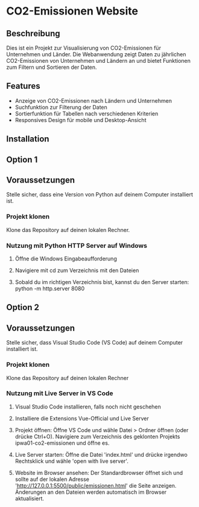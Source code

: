 # CO2-Emissionen Website

## Beschreibung

Dies ist ein Projekt zur Visualisierung von CO2-Emissionen für Unternehmen und Länder. Die Webanwendung zeigt Daten zu jährlichen CO2-Emissionen von Unternehmen und Ländern an und bietet Funktionen zum Filtern und Sortieren der Daten.

## Features

- Anzeige von CO2-Emissionen nach Ländern und Unternehmen
- Suchfunktion zur Filterung der Daten
- Sortierfunktion für Tabellen nach verschiedenen Kriterien
- Responsives Design für mobile und Desktop-Ansicht

## Installation

## Option 1
## Voraussetzungen
Stelle sicher, dass eine Version von Python auf deinem Computer installiert ist.

### Projekt klonen

Klone das Repository auf deinen lokalen Rechner.

### Nutzung mit Python HTTP Server auf Windows

1. Öffne die Windows Eingabeaufforderung

2. Navigiere mit cd zum Verzeichnis mit den Dateien

3. Sobald du im richtigen Verzeichnis bist, kannst du den Server starten: python -m http.server 8080


## Option 2
## Voraussetzungen

Stelle sicher, dass Visual Studio Code (VS Code) auf deinem Computer installiert ist.  

### Projekt klonen

Klone das Repository auf deinen lokalen Rechner

### Nutzung mit Live Server in VS Code

1. Visual Studio Code installieren, falls noch nicht geschehen

2. Installiere die Extensions Vue-Official und Live Server

3. Projekt öffnen:
   Öffne VS Code und wähle Datei > Ordner öffnen (oder drücke Ctrl+O). Navigiere zum Verzeichnis des geklonten Projekts ipwa01-co2-emissionen und öffne es.

4. Live Server starten:
   Öffne die Datei 'index.html' und drücke irgendwo Rechtsklick und wähle 'open with live server'.

5. Website im Browser ansehen:
   Der Standardbrowser öffnet sich und sollte auf der lokalen Adresse 'http://127.0.0.1:5500/public/emissionen.html' die Seite anzeigen. Änderungen an den Dateien werden automatisch im Browser aktualisiert.
